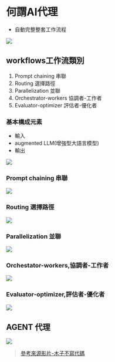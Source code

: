 # 何謂AI代理

- 自動完整整套工作流程



![](./images/pic1.png)

## workflows工作流類別

1. Prompt chaining 串聯
2. Routing 選擇路徑
3. Parallelization 並聯
4. Orchestrator-workers 協調者-工作者
5. Evaluator-optimizer 評估者-優化者

### 基本構成元素
- 輸入
- augmented LLM(增強型大語言模型)
- 輸出

![](./images/pic2.png)


### Prompt chaining 串聯

![](./images/pic3.png)


### Routing 選擇路徑

![](./images/pic4.png)

### Parallelization 並聯

![](./images/pic5.png) 

### Orchestator-workers,協調者-工作者

![](./images/pic6.png)

### Evaluator-optimizer,評估者-優化者

![](./images/pic7.png)



## AGENT 代理

![](./images/pic8.png)

> [參考來源影片-木子不寫代碼](https://youtu.be/YdnolQrG-xE?si=84Vp3Uot_tU36dFG)
